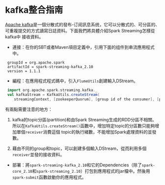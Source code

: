# kafka整合指南

[Apache kafka](http://kafka.apache.org/)是一個分散式的發布-订阅訊息系统，它可以分散式的、可分區的、可重複提交的方式讀寫日誌資料。下面我們將具體介紹Spark Streaming怎樣從kafka中
接收資料。

- 連接：在你的SBT或者Maven項目定義中，引用下面的组件到串流應用程式中。

```
 groupId = org.apache.spark
 artifactId = spark-streaming-kafka_2.10
 version = 1.1.1
```

- 編程：在應用程式程式碼中，引入`FlumeUtils`創建輸入DStream。

```scala
 import org.apache.spark.streaming.kafka._
 val kafkaStream = KafkaUtils.createStream(
 	streamingContext, [zookeeperQuorum], [group id of the consumer], [per-topic number of Kafka partitions to consume])
```

有兩點需要注意的地方：

   1. kafka的topic分區(partition)和由Spark Streaming生成的RDD分區不相關。所以在`KafkaUtils.createStream()`函數中，增加特定topic的分區數只能夠增加單個`receiver`消費這個
    topic的執行緒數，不能增加Spark處理資料的並發數。

   2. 藉由不同的group和topic，可以創建多個輸入DStream，從而利用多個`receiver`並發的接收資料。

- 部署：將`spark-streaming-kafka_2.10`和它的Dependencies（除了`spark-core_2.10`和`spark-streaming_2.10`）打包到應用程式的jar檔中。然後用`spark-submit`函數啟動你的應用程式。